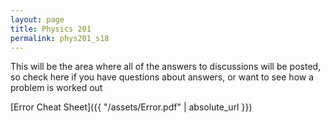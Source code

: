 ```yaml
---
layout: page
title: Physics 201
permalink: phys201_s18
---
```


This will be the area where all of the answers to discussions will be posted, so check here if you have questions about answers, or want to see how a problem is worked out

[Error Cheat Sheet]({{ "/assets/Error.pdf" | absolute_url }})